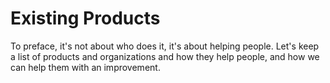 # Existing Products
To preface, it's not about who does it, it's about helping people. Let's keep a list of products and organizations and how they help people, and how we can help them with an improvement.
